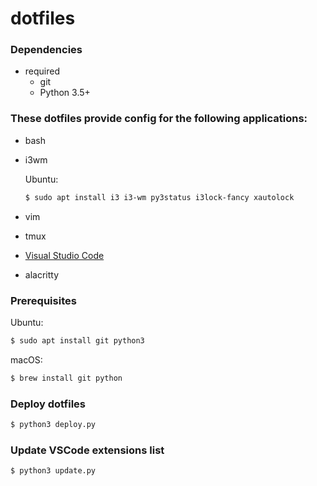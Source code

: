 # dotfiles

### Dependencies

- required
  - git
  - Python 3.5+

### These dotfiles provide config for the following applications:
  - bash
  - i3wm

      Ubuntu:
      ```bash
      $ sudo apt install i3 i3-wm py3status i3lock-fancy xautolock
      ```
  - vim
  - tmux
  - [Visual Studio Code](https://code.visualstudio.com/)
  - alacritty

### Prerequisites

Ubuntu:
```bash
$ sudo apt install git python3
```

macOS:
```bash
$ brew install git python
```

### Deploy dotfiles

```bash
$ python3 deploy.py
```

### Update VSCode extensions list

```bash
$ python3 update.py
```

